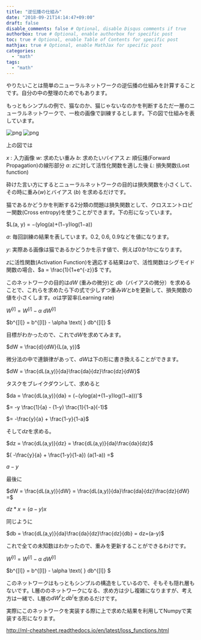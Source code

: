 ```yaml
---
title: "逆伝播の仕組み"
date: "2018-09-21T14:14:47+09:00"
draft: false
disable_comments: false # Optional, disable Disqus comments if true
authorbox: true # Optional, enable authorbox for specific post
toc: true # Optional, enable Table of Contents for specific post
mathjax: true # Optional, enable MathJax for specific post
categories:
  - "math"
tags:
  - "math"
---
```


やりたいことは簡単のニューラルネットワークの逆伝播の仕組みを計算することです。自分の中の整理のためでもあります。

もっともシンプルの例で、猫なのか、猫じゃないなのかを判断するただ一層のニューラルネットワークで、一枚の画像で訓練するとします。下の図で仕組みを表しています。

![png](../../backpropagation/backpropagation.png) 
![png](../../backpropagation/backpropagation.png)

上の図では

$x$ : 入力画像
$w$: 求めたい重み
$b$: 求めたいバイアス
$z$: 順伝播(Forward Propagation)の線形部分
$a$: $z$に対して活性化関数を適した後
$L$: 損失関数(Lost function)

砕けた言い方にするとニューラルネットワークの目的は損失関数を小さくして、その時に重み($w$)とバイアス ($b$) を求めるだけです。


猫であるかどうかを判断する2分類の問題は損失関数として、クロスエントロピー関数(Cross entropy)を使うことができます。下の形になっています。

$L(a, y) = −(ylog(a)+(1−y)log(1−a))

$a$: 毎回訓練の結果を表しています。0.2, 0.6, 0.9などを値になります。

$y$: 実際ある画像は猫であるかどうかを示す値で、例えば0か1かになります。


$z$に活性関数(Activation Function)を適応する結果は$a$で、活性関数はシグモイド関数の場合、$a = \frac{1}{1+e^{-z}}$ です。


このネットワークの目的は$dW$ (重みの微分)と $db$（バイアスの微分）を求めることで、これらを求めたら下の式で少しずつ重み$W$と$b$を更新して、損失関数の値を小さくします。$\alpha$は学習率(Learning rate)

$W^{[l]} = W^{[l]} - \alpha \text{ } dW^{[l]}$

$b^{[l]} = b^{[l]} - \alpha \text{ } db^{[l]} $

目標がわかったので、これで$dW$を求めてみます。


$dW = \frac{d}{dW}{L(a, y)}$

微分法の中で連鎖律があって、$dW$は下の形に書き換えることができます。

$dW = \frac{dL(a,y)}{da}\frac{da}{dz}\frac{dz}{dW}$

タスクをブレイクダウンして、求めると

$da = \frac{dL(a,y)}{da} = (−(ylog(a)+(1−y)log(1−a)))'$

$= -y \frac{1}{a} - (1-y) \frac{1}{1-a}(-1)$

$= -\frac{y}{a} + \frac{1-y}{1-a}$


そして$dz$を求める。


$dz = \frac{dL(a,y)}{dz} = \frac{dL(a,y)}{da}\frac{da}{dz}$

$( -\frac{y}{a} + \frac{1-y}{1-a}) (a(1-a)) =$

$a-y$


最後に

$dW = \frac{dL(a,y)}{dW} = \frac{dL(a,y)}{da}\frac{da}{dz}\frac{dz}{dW} =$

$dz*x = (a-y)x$

同じように

$db = \frac{dL(a,y)}{da}\frac{da}{dz}\frac{dz}{db} = dz=(a-y)$

これで全ての未知数はわかったので、重みを更新することができるわけです。

$W^{[l]} = W^{[l]} - \alpha \text{ } dW^{[l]}$

$b^{[l]} = b^{[l]} - \alpha \text{ } db^{[l]} $


このネットワークはもっともシンプルの構造をしているので、そもそも隠れ層もないです。L層ののネットワークになる、求め方は少し複雑になりますが、考え方は一緒で、L層の$dW^{l}$と$db^{l}$を求めるだけです。

実際にこのネットワークを実装する際に上で求めた結果を利用してNumpyで実装する形になります。

http://ml-cheatsheet.readthedocs.io/en/latest/loss_functions.html
